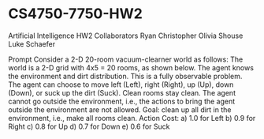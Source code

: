 # CS4750-7750-HW2
Artificial Intelligence HW2
Collaborators
    Ryan Christopher
    Olivia Shouse
    Luke Schaefer

Prompt
    Consider a 2-D 20-room vacuum-clearner world as follows:
        The world is a 2-D grid with 4x5 = 20 rooms, as shown below. The agent knows the environment and dirt distribution. This is a fully observable problem. 
        The agent can choose to move left (Left), right (Right), up (Up), down (Down), or suck up the dirt (Suck). Clean rooms stay clean. The agent cannot go outside the environment, i.e., the actions to bring the agent outside the environment are not allowed.
        Goal: clean up all dirt in the environment, i.e., make all rooms clean.
        Action Cost:
            a) 1.0 for Left
            b) 0.9 for Right
            c) 0.8 for Up
            d) 0.7 for Down
            e) 0.6 for Suck
